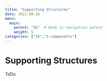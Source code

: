 ```yaml
---
title: "Supporting Structures"
date: 2021-08-26
menu:
  main:
    parent: "SE"  # Book as navigation parent
    weight: 5
categories: ["SE","3-components"]
---
```

# Supporting Structures
ToDo
